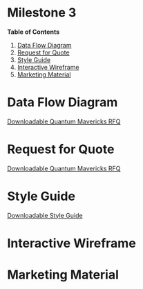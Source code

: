 # Milestone 3

[//]: # (Feel free to add all of your deliverables here whenever they're completed) 

**Table of Contents**
1. [Data Flow Diagram](#data-flow-diagram)
2. [Request for Quote](#request-for-quote)
3. [Style Guide](#style-guide)
4. [Interactive Wireframe](#interactive-wireframe)
5. [Marketing Material](#marketing-material)

# Data Flow Diagram
[Downloadable Quantum Mavericks RFQ](https://github.com/cis-famu/Quantum-Mavericks-StudyBuddy/blob/main/Documents/DFD.pdf)




# Request for Quote
[Downloadable Quantum Mavericks RFQ](https://github.com/cis-famu/Quantum-Mavericks-StudyBuddy/blob/main/Documents/Quantum%20Mavericks%20RFQ.pdf)


# Style Guide
[Downloadable Style Guide](https://github.com/cis-famu/Quantum-Mavericks-StudyBuddy/blob/main/Documents/StudyBuddyStyleGuide.pptx)



# Interactive Wireframe




# Marketing Material
